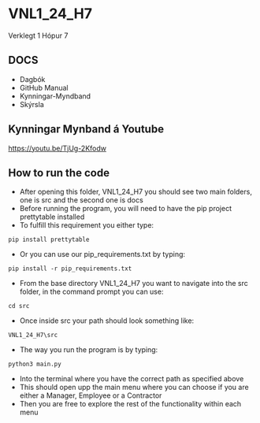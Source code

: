 # VNL1_24_H7
Verklegt 1 Hópur 7

## DOCS
  - Dagbók
  - GitHub Manual
  - Kynningar-Myndband
  - Skýrsla

## Kynningar Mynband á Youtube
https://youtu.be/TjUg-2Kfodw

## How to run the code
  - After opening this folder, VNL1_24_H7 you should see two main folders, one is src and the second one is docs
  - Before running the program, you will need to have the pip project prettytable installed
  - To fulfill this requirement you either type:
```
pip install prettytable
```
  - Or you can use our pip_requirements.txt by typing:
```
pip install -r pip_requirements.txt
```
  - From the base directory VNL1_24_H7 you want to navigate into the src folder, in the command prompt you can use:
```
cd src 
```
  - Once inside src your path should look something like:
```
VNL1_24_H7\src
```
  - The way you run the program is by typing:
```
python3 main.py
```
  - Into the terminal where you have the correct path as specified above
  - This should open upp the main menu where you can choose if you are either a Manager, Employee or a Contractor
  - Then you are free to explore the rest of the functionality within each menu
